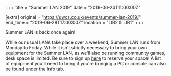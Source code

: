 +++
title = "Summer LAN 2019"
date = "2019-06-24T11:00:00Z"

[extra]
original = "https://uwcs.co.uk/events/summer-lan-2019/"    
end_time = "2019-06-28T17:00:00Z"
location = "LIB2 & LIB1"
+++

Summer LAN is back once again\!

While our usual LANs take place over a weekend, Summer LAN runs from Monday to Friday. While it isn't strictly necessary to bring your own equipment for the Summer LAN, as we'll also be running community games, desk space is limited. Be sure to sign up [here](https://warwick.gg/events/summer-lan-2019) to reserve your space\! A list of equipment you'll need to bring if you're bringing a PC or console can also be found under the Info tab.

